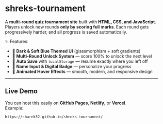 # shreks-tournament
A **multi-round quiz tournament site** built with **HTML, CSS, and JavaScript**.  
Players unlock new rounds **only by scoring full marks**. Each round gets progressively harder, and all progress is saved automatically.  

✨ Features:  
- 🔹 **Dark & Soft Blue Themed UI** (glassmorphism + soft gradients)  
- 🔹 **Multi-Round Unlock System** — score 100% to unlock the next level  
- 🔹 **Auto Save** with `localStorage` — resume exactly where you left off  
- 🔹 **Name Input & Digital Badge** — personalize your progress  
- 🔹 **Animated Hover Effects** — smooth, modern, and responsive design  

---

##  Live Demo
You can host this easily on **GitHub Pages**, **Netlify**, or **Vercel**.  
Example:
```bash
https://sharek32.github.io/shreks-tournament/
